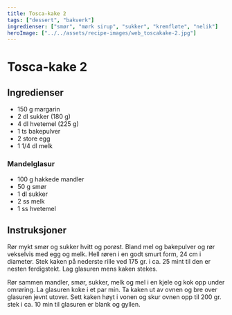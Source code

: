 ```yaml
---
title: Tosca-kake 2
tags: ["dessert", "bakverk"]
ingredienser: ["smør", "mørk sirup", "sukker", "kremfløte", "nelik"]
heroImage: ["../../assets/recipe-images/web_toscakake-2.jpg"]
---
```


# Tosca-kake 2

## Ingredienser

- 150 g margarin
- 2 dl sukker (180 g)
- 4 dl hvetemel (225 g)
- 1 ts bakepulver
- 2 store egg
- 1 1/4 dl melk

### Mandelglasur

- 100 g hakkede mandler
- 50 g smør
- 1 dl sukker
- 2 ss melk
- 1 ss hvetemel

## Instruksjoner

Rør mykt smør og sukker hvitt og porøst. Bland mel og bakepulver og rør vekselvis med egg og melk. Hell røren i en godt smurt form, 24 cm i diameter. Stek kaken på nederste rille ved 175 gr. i ca. 25 mint til den er nesten ferdigstekt. Lag glasuren mens kaken stekes.

Rør sammen mandler, smør, sukker, melk og mel i en kjele og kok opp under omrøring. La glasuren koke i et par min. Ta kaken ut av ovnen og bre over glasuren jevnt utover. Sett kaken høyt i vonen og skur ovnen opp til 200 gr. stek i ca. 10 min til glasuren er blank og gyllen.
